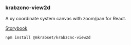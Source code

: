 ### krabzcnc-view2d

A xy coordinate system canvas with zoom/pan for React.

[Storybook](https://mkrabset.github.io/pages/krabzcnc/krabzcnc-view2d/2.0.0/storybook/)

```npm install @mkrabset/krabzcnc-view2d```

